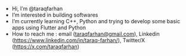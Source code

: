 - Hi, I’m @taraqfarhan
- I’m interested in building softwares
- I’m currently learning C++, Python and trying to develop some basic apps using Flutter and Python
- How to reach me : email (taraqfarhan@gmail.com), Linkedin (https://www.linkedin.com/in/taraq-farhan/), Twitter/X (https://x.com/taraqfarhan)
